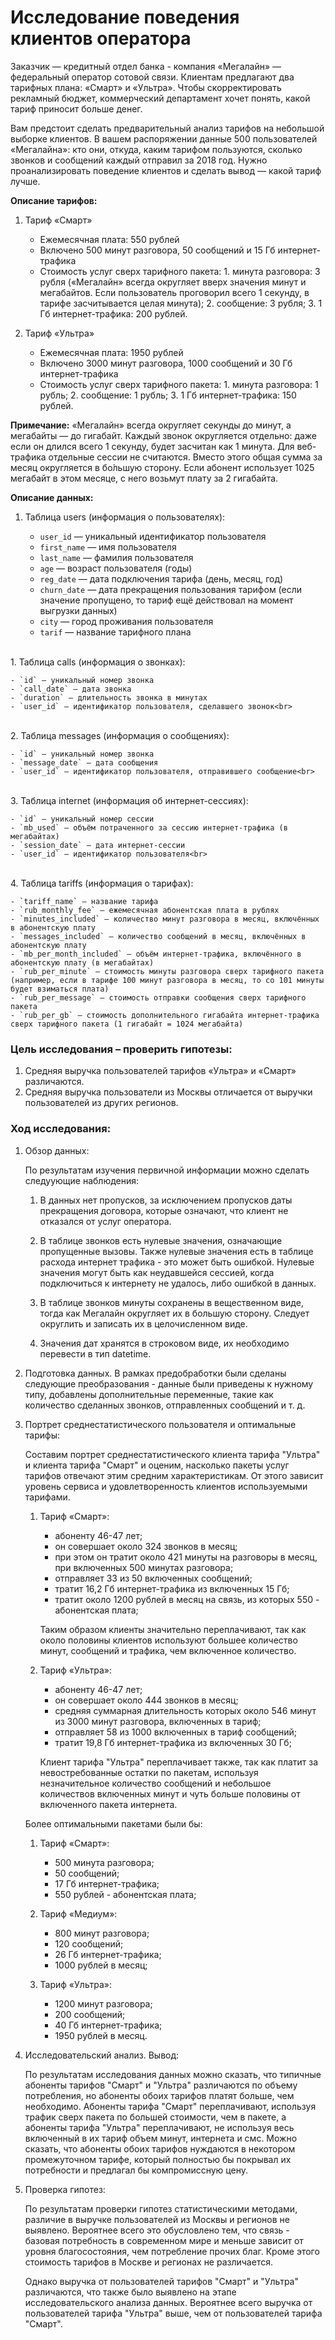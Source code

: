 
# Исследование поведения клиентов оператора

Заказчик — кредитный отдел банка - компания «Мегалайн» — федеральный оператор сотовой связи. Клиентам предлагают два тарифных плана: «Смарт» и «Ультра». Чтобы скорректировать рекламный бюджет, коммерческий департамент хочет понять, какой тариф приносит больше денег.

Вам предстоит сделать предварительный анализ тарифов на небольшой выборке клиентов. В вашем распоряжении данные 500 пользователей «Мегалайна»: кто они, откуда, каким тарифом пользуются, сколько звонков и сообщений каждый отправил за 2018 год. Нужно проанализировать поведение клиентов и сделать вывод — какой тариф лучше.

__Описание тарифов:__

1. Тариф «Смарт»
    - Ежемесячная плата: 550 рублей
    - Включено 500 минут разговора, 50 сообщений и 15 Гб интернет-трафика
    - Стоимость услуг сверх тарифного пакета: 1. минута разговора: 3 рубля («Мегалайн» всегда округляет вверх значения минут и мегабайтов. Если пользователь проговорил всего 1 секунду, в тарифе засчитывается целая минута); 2. сообщение: 3 рубля; 3. 1 Гб интернет-трафика: 200 рублей.
    
    
2. Тариф «Ультра»
    - Ежемесячная плата: 1950 рублей
    - Включено 3000 минут разговора, 1000 сообщений и 30 Гб интернет-трафика
    - Стоимость услуг сверх тарифного пакета: 1. минута разговора: 1 рубль; 2. сообщение: 1 рубль; 3. 1 Гб интернет-трафика: 150 рублей.
    
    
__Примечание:__
«Мегалайн» всегда округляет секунды до минут, а мегабайты — до гигабайт. Каждый звонок округляется отдельно: даже если он длился всего 1 секунду, будет засчитан как 1 минута.
Для веб-трафика отдельные сессии не считаются. Вместо этого общая сумма за месяц округляется в бо́льшую сторону. Если абонент использует 1025 мегабайт в этом месяце, с него возьмут плату за 2 гигабайта.


__Описание данных:__


1. Таблица users (информация о пользователях):


    - `user_id` — уникальный идентификатор пользователя
    - `first_name` — имя пользователя
    - `last_name` — фамилия пользователя
    - `age` — возраст пользователя (годы)
    - `reg_date` — дата подключения тарифа (день, месяц, год)
    - `churn_date` — дата прекращения пользования тарифом (если значение пропущено, то тариф ещё действовал на момент выгрузки данных)
    - `city` — город проживания пользователя
    - `tarif` — название тарифного плана<br>
<br>
1. Таблица calls (информация о звонках):

    - `id` — уникальный номер звонка
    - `call_date` — дата звонка
    - `duration` — длительность звонка в минутах
    - `user_id` — идентификатор пользователя, сделавшего звонок<br>
<br>
2. Таблица messages (информация о сообщениях):

    - `id` — уникальный номер звонка
    - `message_date` — дата сообщения
    - `user_id` — идентификатор пользователя, отправившего сообщение<br>
<br>
3. Таблица internet (информация об интернет-сессиях):

    - `id` — уникальный номер сессии
    - `mb_used` — объём потраченного за сессию интернет-трафика (в мегабайтах)
    - `session_date` — дата интернет-сессии
    - `user_id` — идентификатор пользователя<br>
<br>
4. Таблица tariffs (информация о тарифах):

    - `tariff_name` — название тарифа
    - `rub_monthly_fee` — ежемесячная абонентская плата в рублях
    - `minutes_included` — количество минут разговора в месяц, включённых в абонентскую плату
    - `messages_included` — количество сообщений в месяц, включённых в абонентскую плату
    - `mb_per_month_included` — объём интернет-трафика, включённого в абонентскую плату (в мегабайтах)
    - `rub_per_minute` — стоимость минуты разговора сверх тарифного пакета (например, если в тарифе 100 минут разговора в месяц, то со 101 минуты будет взиматься плата)
    - `rub_per_message` — стоимость отправки сообщения сверх тарифного пакета
    - `rub_per_gb` — стоимость дополнительного гигабайта интернет-трафика сверх тарифного пакета (1 гигабайт = 1024 мегабайта)


### Цель исследования – проверить гипотезы:
 1. Cредняя выручка пользователей тарифов «Ультра» и «Смарт» различаются.
 2. Cредняя выручка пользователи из Москвы отличается от выручки пользователей из других регионов.
 
### Ход исследования:
1. Обзор данных:

    По результатам изучения первичной информации можно сделать следуующие наблюдения:

    1. В данных нет пропусков, за исключением пропусков даты прекращения договора, которые означают, что клиент не отказался от услуг оператора.

    2. В таблице звонков есть нулевые значения, означающие пропущенные вызовы. Также нулевые значения есть в таблице расхода интернет трафика - это может быть ошибкой. Нулевые значения могут быть как неудавшейся сессией, когда подключиться к интернету не удалось, либо ошибкой в данных.

    3. В таблице звонков минуты сохранены в вещественном виде, тогда как Мегалайн округляет их в большую сторону. Следует округлить и записать их в целочисленном виде.

    4. Значения дат хранятся в строковом виде, их необходимо перевести в тип datetime.

1. Подготовка данных. В рамках предобработки были сделаны следующие преобразования - данные были приведены к нужному типу, добавлены дополнительные переменные, такие как количество сделанных звонков, отправленных сообщений и т. д.

2. Портрет среднестатистического пользователя и оптимальные тарифы:

    Составим портрет среднестатистического клиента тарифа "Ультра" и клиента тарифа "Смарт" и оценим, насколько пакеты услуг тарифов отвечают этим средним характеристикам. От этого зависит уровень сервиса и удовлетворенность клиентов используемыми тарифами.

    1. Тариф «Смарт»:
       - абоненту 46-47 лет;
       - он совершает около 324 звонков в месяц;
       - при этом он тратит около 421 минуты на разговоры в месяц, при включенных 500 минутах разговора;
       - отправляет 33 из 50 включенных сообщений;
       - тратит 16,2 Гб интернет-трафика из включенных 15 Гб;
       - тратит около 1200 рублей в месяц на связь, из которых 550 - абонентская плата;
       
       Таким образом клиенты значительно переплачивают, так как около половины клиентов используют большее количество минут, сообщений и трафика, чем включенное количество.

       
    2. Тариф «Ультра»:
       - абоненту 46-47 лет;
       - он совершает около 444 звонков в месяц;
       - средняя суммарная длительность которых около 546 минут из 3000 минут разговора, включенных в тариф;
       - отправляет 58 из 1000 включенных в тариф сообщений;
       - тратит 19,8 Гб интернет-трафика из включенных 30 Гб;
       
       Клиент тарифа "Ультра" переплачивает также, так как платит за невостребованные остатки по пакетам, используя незначительное количество сообщений и небольшое количествов включенных минут и чуть больше половины от включенного пакета интернета.

    Более оптимальными пакетами были бы:

    1. Тариф «Смарт»:
        - 500 минута разговора;
        - 50 сообщений;
        - 17 Гб интернет-трафика;
        - 550 рублей - абонентская плата;


    1. Тариф «Медиум»:
        - 800 минут разговора;
        - 120 сообщений;
        - 26 Гб интернет-трафика;
        - 1000 рублей в месяц;


    2. Тариф «Ультра»:
        - 1200 минут разговора;
        - 200 сообщений;
        - 40 Гб интернет-трафика;
        - 1950 рублей в месяц.

1. Исследовательский анализ. Вывод:
   
    По результатам исследования данных можно сказать, что типичные абоненты тарифов "Смарт" и "Ультра" различаются по объему потребления, но абоненты обоих тарифов платят больше, чем необходимо. Абоненты тарифа "Смарт" переплачивают, используя трафик сверх пакета по большей стоимости, чем в пакете, а абоненты тарифа "Ультра" переплачивают, не используя весь включенный в их тариф объем минут, интернета и смс. Можно сказать, что абоненты обоих тарифов нуждаются в некотором промежуточном тарифе, который полностью бы покрывал их потребности и предлагал бы компромиссную цену.

2. Проверка гипотез:

    По результатам проверки гипотез статистическими методами, различие в выручке пользователей из Москвы и регионов не выявлено. Вероятнее всего это обусловлено тем, что связь - базовая потребность в современном мире и меньше зависит от уровня благосостояния, чем потребление прочих благ. Кроме этого стоимость тарифов в Москве и регионах не различается.

    Однако выручка от пользователей тарифов "Смарт" и "Ультра" различаются, что также было выявлено на этапе исследовательского анализа данных. Вероятнее всего выручка от пользователей тарифа "Ультра" выше, чем от пользователей тарифа "Смарт".